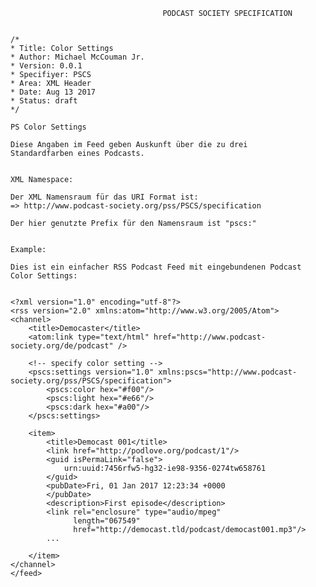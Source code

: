                                       PODCAST SOCIETY SPECIFICATION


    /*
    * Title: Color Settings
    * Author: Michael McCouman Jr.
    * Version: 0.0.1
    * Specifiyer: PSCS
    * Area: XML Header
    * Date: Aug 13 2017
    * Status: draft
    */                                  

    PS Color Settings

    Diese Angaben im Feed geben Auskunft über die zu drei
    Standardfarben eines Podcasts.


    XML Namespace:

    Der XML Namensraum für das URI Format ist:
    => http://www.podcast-society.org/pss/PSCS/specification

    Der hier genutzte Prefix für den Namensraum ist "pscs:"


    Example:

    Dies ist ein einfacher RSS Podcast Feed mit eingebundenen Podcast Color Settings:


    <?xml version="1.0" encoding="utf-8"?>
    <rss version="2.0" xmlns:atom="http://www.w3.org/2005/Atom">
    <channel>
        <title>Democaster</title>
        <atom:link type="text/html" href="http://www.podcast-society.org/de/podcast" />

        <!-- specify color setting -->
        <pscs:settings version="1.0" xmlns:pscs="http://www.podcast-society.org/pss/PSCS/specification">
            <pscs:color hex="#f00"/>
            <pscs:light hex="#e66"/>
            <pscs:dark hex="#a00"/>
        </pscs:settings>

        <item>
            <title>Democast 001</title>
            <link href="http://podlove.org/podcast/1"/>
            <guid isPermaLink="false">
                urn:uuid:7456rfw5-hg32-ie98-9356-0274tw658761
            </guid>
            <pubDate>Fri, 01 Jan 2017 12:23:34 +0000
            </pubDate>
            <description>First episode</description>
            <link rel="enclosure" type="audio/mpeg"
                  length="067549"
                  href="http://democast.tld/podcast/democast001.mp3"/>
            ...

        </item>
    </channel>
    </feed>
